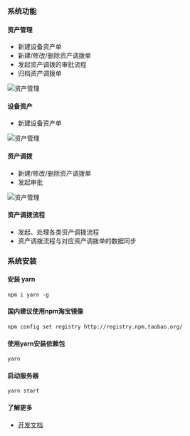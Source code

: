### 系统功能

#### 资产管理

 - 新建设备资产单
 - 新建/修改/删除资产调拨单
 - 发起资产调拨的审批流程
 - 归档资产调拨单

 ![资产管理](https://developer.steedos.com/assets/no-code/asset_printer.png)

#### 设备资产

 - 新建设备资产单

 ![资产管理](https://developer.steedos.com/assets/no-code/assetallocation_6.png)

#### 资产调拨

 - 新建/修改/删除资产调拨单
 - 发起审批

 ![资产管理](https://developer.steedos.com/assets/no-code/assetallocation_7.png)

#### 资产调拨流程

 - 发起、处理各类资产调拨流程
 - 资产调拨流程与对应资产调拨单的数据同步

### 系统安装

#### 安装 yarn
```
npm i yarn -g
```

#### 国内建议使用npm淘宝镜像
```
npm config set registry http://registry.npm.taobao.org/
```

#### 使用yarn安装依赖包
```
yarn
```

#### 启动服务器
```
yarn start
```

#### 了解更多
- [开发文档](https://www.steedos.com/developer/)
